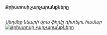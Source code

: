**Քրիստոսի չարչարանքները**

\
_Սեղմեք նկարի վրա ֆիլմը դիտելու համար_
[![Քրիստոսի չարչարանքները](https://upload.wikimedia.org/wikipedia/ru/b/b6/The_Passion_of_the_Christ_%28poster%29.jpg)](https://vkvideo.ru/video-228988668_456239088)
